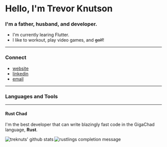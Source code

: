 # Hello, I'm Trevor Knutson 

### I'm a father, husband, and developer.
- I'm currently learing Flutter.
- I like to workout, play video games, and ~~golf~~! 

---

### Connect
- [website]
- [linkedin]
- [email]

---

### Languages and Tools

---

#### Rust Chad

I'm the best developer that can write blazingly fast code in the GigaChad language, **Rust**.

<img alt="rustlings completion message" src="https://treknuts-image-bucket.s3.us-east-2.amazonaws.com/rustlings-complete.png" />

<img align="left" alt="treknuts' github stats" src="https://github-readme-stats.vercel.app/api?username=treknuts&show_icons=true&hide_border=true&theme=radical" />

<br/>
<br/>

[website]: https://treknuts.dev
[linkedin]: https://www.linkedin.com/in/treknuts/
[email]: mailto:trevorknutson.complete@gmail.com
